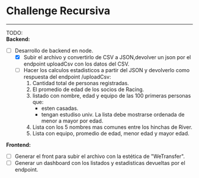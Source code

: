 # Challenge Recursiva
-----------------------

TODO:  
**Backend:**  
- [ ] Desarrollo de backend en node.
     - [x] Subir el archivo y convertirlo de CSV a JSON,devolver un json por el endpoint uploadCsv con los datos del CSV.  
     - [ ] Hacer los calculos estadisticos a partir del JSON y devolverlo como respuesta del endpoint /uploadCsv: 
          1. Cantidad total de personas registradas.
          2. El promedio de edad de los socios de Racing.
          3. listado con nombre, edad y equipo de las 100 primeras personas que:
                * esten casadas.
                * tengan estudiso univ.
            La lista debe mostrarse ordenada de menor a mayor por edad.
          4. Lista con los 5 nombres mas comunes entre los hinchas de River.
          5. Lista con equipo, promedio de edad, menor edad y mayor edad.

**Frontend:**
- [ ] Generar el front para subir el archivo con la estética de "WeTransfer".
- [ ] Generar un dashboard con los listados y estadisticas devueltas por el endpoint.  